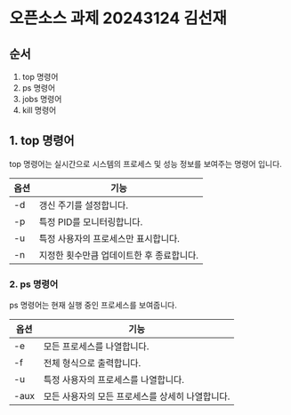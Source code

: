 # 오픈소스 과제 20243124 김선재

## 순서
1. top 명령어
2. ps 명령어
3. jobs 명령어
4. kill 명령어

## 1. top 명령어

top 명령어는 실시간으로 시스템의 프로세스 및 성능 정보를 보여주는 명령어 입니다.

| 옵션 | 기능 |
| ---- | ---- |
|-d|갱신 주기를 설정합니다.|
|-p|특정 PID를 모니터링합니다.|
|-u|특정 사용자의 프로세스만 표시합니다.|
|-n|지정한 횟수만큼 업데이트한 후 종료합니다.|

### 2. ps 명령어

ps 명령어는 현재 실행 중인 프로세스를 보여줍니다.

| 옵션 | 기능 |
| ---- | ---- |
|-e|모든 프로세스를 나열합니다.|
|-f|전체 형식으로 출력합니다.|
|-u|특정 사용자의 프로세스를 나열합니다.|
|-aux|모든 사용자의 모든 프로세스를 상세히 나열합니다.|

##
